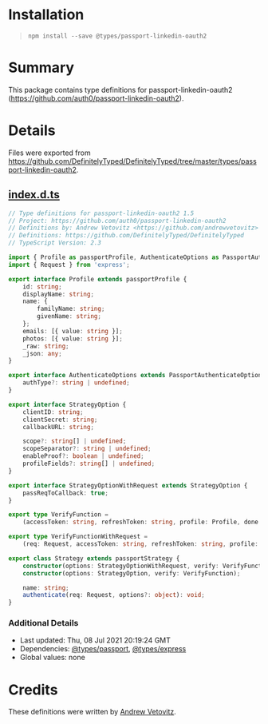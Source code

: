 # Installation
> `npm install --save @types/passport-linkedin-oauth2`

# Summary
This package contains type definitions for passport-linkedin-oauth2 (https://github.com/auth0/passport-linkedin-oauth2).

# Details
Files were exported from https://github.com/DefinitelyTyped/DefinitelyTyped/tree/master/types/passport-linkedin-oauth2.
## [index.d.ts](https://github.com/DefinitelyTyped/DefinitelyTyped/tree/master/types/passport-linkedin-oauth2/index.d.ts)
````ts
// Type definitions for passport-linkedin-oauth2 1.5
// Project: https://github.com/auth0/passport-linkedin-oauth2
// Definitions by: Andrew Vetovitz <https://github.com/andrewvetovitz>
// Definitions: https://github.com/DefinitelyTyped/DefinitelyTyped
// TypeScript Version: 2.3

import { Profile as passportProfile, AuthenticateOptions as PassportAuthenticateOptions, Strategy as passportStrategy } from 'passport';
import { Request } from 'express';

export interface Profile extends passportProfile {
    id: string;
    displayName: string;
    name: {
        familyName: string;
        givenName: string;
    };
    emails: [{ value: string }];
    photos: [{ value: string }];
    _raw: string;
    _json: any;
}

export interface AuthenticateOptions extends PassportAuthenticateOptions {
    authType?: string | undefined;
}

export interface StrategyOption {
    clientID: string;
    clientSecret: string;
    callbackURL: string;

    scope?: string[] | undefined;
    scopeSeparator?: string | undefined;
    enableProof?: boolean | undefined;
    profileFields?: string[] | undefined;
}

export interface StrategyOptionWithRequest extends StrategyOption {
    passReqToCallback: true;
}

export type VerifyFunction =
    (accessToken: string, refreshToken: string, profile: Profile, done: (error: any, user?: any, info?: any) => void) => void;

export type VerifyFunctionWithRequest =
    (req: Request, accessToken: string, refreshToken: string, profile: Profile, done: (error: any, user?: any, info?: any) => void) => void;

export class Strategy extends passportStrategy {
    constructor(options: StrategyOptionWithRequest, verify: VerifyFunctionWithRequest);
    constructor(options: StrategyOption, verify: VerifyFunction);

    name: string;
    authenticate(req: Request, options?: object): void;
}

````

### Additional Details
 * Last updated: Thu, 08 Jul 2021 20:19:24 GMT
 * Dependencies: [@types/passport](https://npmjs.com/package/@types/passport), [@types/express](https://npmjs.com/package/@types/express)
 * Global values: none

# Credits
These definitions were written by [Andrew Vetovitz](https://github.com/andrewvetovitz).
